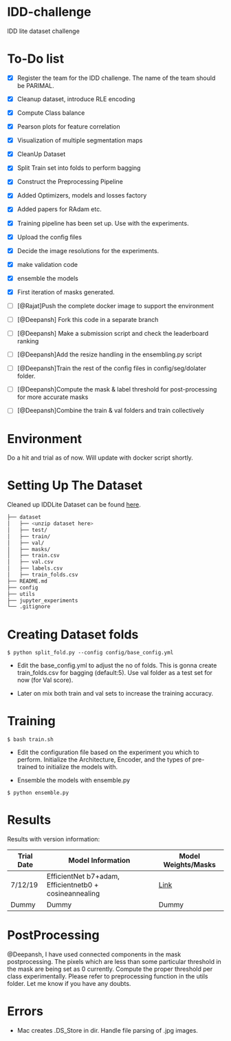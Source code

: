 # IDD-challenge
IDD lite dataset challenge

# To-Do list

- [x] Register the team for the IDD challenge. The name of the team should be PARIMAL.
- [x] Cleanup dataset, introduce RLE encoding
- [x] Compute Class balance
- [x] Pearson plots for feature correlation
- [x] Visualization of multiple segmentation maps
- [x] CleanUp Dataset
- [x] Split Train set into folds to perform bagging
- [x] Construct the Preprocessing Pipeline
- [x] Added Optimizers, models and losses factory
- [x] Added papers for RAdam etc.
- [x] Training pipeline has been set up. Use with the experiments.
- [x] Upload the config files
- [x] Decide the image resolutions for the experiments.
- [x] make validation code
- [x] ensemble the models
- [x] First iteration of masks generated.
- [ ] [@Rajat]Push the complete docker image to support the environment
- [ ] [@Deepansh] Fork this code in a separate branch
- [ ] [@Deepansh] Make a submission script and check the leaderboard ranking
- [ ] [@Deepansh]Add the resize handling in the ensembling.py script
- [ ] [@Deepansh]Train the rest of the config files in config/seg/dolater folder.
- [ ] [@Deepansh]Compute the mask & label threshold for post-processing for more accurate masks
- [ ] [@Deepansh]Combine the train & val folders and train collectively





# Environment
Do a hit and trial as of now. Will update with docker script shortly. 


# Setting Up The Dataset
Cleaned up IDDLite Dataset can be found [here](https://drive.google.com/open?id=10cuXNHqD7JZgbNO-ah2mpSpYNIIzZWe1).



```bash
├── dataset
│   ├── <unzip dataset here>
│   ├── test/
│   ├── train/
│   ├── val/
│   ├── masks/
│   ├── train.csv
│   ├── val.csv
│   ├── labels.csv
│   ├── train_folds.csv
├── README.md
├── config
├── utils
├── jupyter_experiments
└── .gitignore
```
# Creating Dataset folds
```
$ python split_fold.py --config config/base_config.yml

```
* Edit the base_config.yml to adjust the no of folds.
This is gonna create train_folds.csv for bagging (default:5). Use val folder as a test set for now (for Val score).

* Later on mix both train and val sets to increase the training accuracy.
# Training
```
$ bash train.sh

```
* Edit the configuration file based on the experiment you which to perform. Initialize the Architecture, Encoder, and the types of pre-trained to initialize the models with.

* Ensemble the models with ensemble.py
```
$ python ensemble.py

```

# Results
Results with version information:

| Trial Date | Model Information |Model Weights/Masks
| ------------- | ------------- |--------
| 7/12/19  | EfficientNet b7+adam, Efficientnetb0 + cosineannealing  |[Link](https://drive.google.com/open?id=1W7_HQCv5oZZZXKlhqwUwvSJlFniQixu7)
| Dummy  | Dummy  |Dummy

# PostProcessing
@Deepansh, I have used connected components in the mask postprocessing. The pixels which are less than some particular threshold in the mask are being set as 0 currently. Compute the proper threshold per class experimentally. Please refer to preprocessing function in the utils folder. Let me know if you have any doubts.
# Errors

* Mac creates .DS_Store in dir. Handle file parsing of .jpg images.
